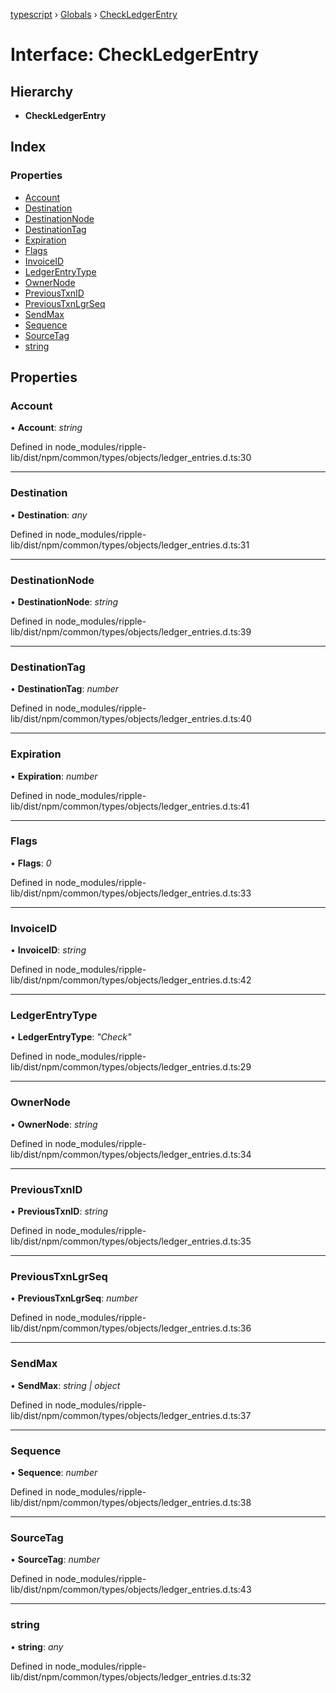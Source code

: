 [typescript](../README.md) › [Globals](../globals.md) › [CheckLedgerEntry](checkledgerentry.md)

# Interface: CheckLedgerEntry

## Hierarchy

* **CheckLedgerEntry**

## Index

### Properties

* [Account](checkledgerentry.md#account)
* [Destination](checkledgerentry.md#destination)
* [DestinationNode](checkledgerentry.md#destinationnode)
* [DestinationTag](checkledgerentry.md#destinationtag)
* [Expiration](checkledgerentry.md#expiration)
* [Flags](checkledgerentry.md#flags)
* [InvoiceID](checkledgerentry.md#invoiceid)
* [LedgerEntryType](checkledgerentry.md#ledgerentrytype)
* [OwnerNode](checkledgerentry.md#ownernode)
* [PreviousTxnID](checkledgerentry.md#previoustxnid)
* [PreviousTxnLgrSeq](checkledgerentry.md#previoustxnlgrseq)
* [SendMax](checkledgerentry.md#sendmax)
* [Sequence](checkledgerentry.md#sequence)
* [SourceTag](checkledgerentry.md#sourcetag)
* [string](checkledgerentry.md#string)

## Properties

###  Account

• **Account**: *string*

Defined in node_modules/ripple-lib/dist/npm/common/types/objects/ledger_entries.d.ts:30

___

###  Destination

• **Destination**: *any*

Defined in node_modules/ripple-lib/dist/npm/common/types/objects/ledger_entries.d.ts:31

___

###  DestinationNode

• **DestinationNode**: *string*

Defined in node_modules/ripple-lib/dist/npm/common/types/objects/ledger_entries.d.ts:39

___

###  DestinationTag

• **DestinationTag**: *number*

Defined in node_modules/ripple-lib/dist/npm/common/types/objects/ledger_entries.d.ts:40

___

###  Expiration

• **Expiration**: *number*

Defined in node_modules/ripple-lib/dist/npm/common/types/objects/ledger_entries.d.ts:41

___

###  Flags

• **Flags**: *0*

Defined in node_modules/ripple-lib/dist/npm/common/types/objects/ledger_entries.d.ts:33

___

###  InvoiceID

• **InvoiceID**: *string*

Defined in node_modules/ripple-lib/dist/npm/common/types/objects/ledger_entries.d.ts:42

___

###  LedgerEntryType

• **LedgerEntryType**: *"Check"*

Defined in node_modules/ripple-lib/dist/npm/common/types/objects/ledger_entries.d.ts:29

___

###  OwnerNode

• **OwnerNode**: *string*

Defined in node_modules/ripple-lib/dist/npm/common/types/objects/ledger_entries.d.ts:34

___

###  PreviousTxnID

• **PreviousTxnID**: *string*

Defined in node_modules/ripple-lib/dist/npm/common/types/objects/ledger_entries.d.ts:35

___

###  PreviousTxnLgrSeq

• **PreviousTxnLgrSeq**: *number*

Defined in node_modules/ripple-lib/dist/npm/common/types/objects/ledger_entries.d.ts:36

___

###  SendMax

• **SendMax**: *string | object*

Defined in node_modules/ripple-lib/dist/npm/common/types/objects/ledger_entries.d.ts:37

___

###  Sequence

• **Sequence**: *number*

Defined in node_modules/ripple-lib/dist/npm/common/types/objects/ledger_entries.d.ts:38

___

###  SourceTag

• **SourceTag**: *number*

Defined in node_modules/ripple-lib/dist/npm/common/types/objects/ledger_entries.d.ts:43

___

###  string

• **string**: *any*

Defined in node_modules/ripple-lib/dist/npm/common/types/objects/ledger_entries.d.ts:32
